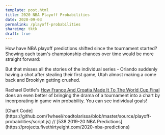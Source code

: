 ```yaml
---
template: post.html
title: 2020 NBA Playoff Probabilities
date: 2020-09-03
permalink: /playoff-probabilities
shareimg: tktk
draft: true
---
```


<link rel='stylesheet' type='text/css' href='style.css'>

<div class='full-width'>
  <div id='graph'></div>
</div>

<div class='full-width'>
  <div id='timeline'></div>
</div>

How have NBA playoff predictions shifted since the tournament started? Showing each team's championship chances over time would be more straight forward: 

<div class='full-width'>
  <div id='finals-wp'></div>
</div>

But that misses all the stories of the individual series - Orlando suddenly having a shot after stealing their first game, Utah almost making a come back and Brooklyn getting crushed. 

Rachael Dottle's [How France And Croatia Made It To The World Cup Final](https://fivethirtyeight.com/features/how-france-and-croatia-made-it-to-the-world-cup-final-in-one-chart/) does an even better of bringing the drama of a tournament into a chart by incorporating in game win probability. You can see individual goals!

<div id='notes'>
<p>[Chart Code](https://github.com/1wheel/roadtolarissa/blob/master/source/playoff-probabilities/script.js) // [538 2019-20 NBA Predictions](https://projects.fivethirtyeight.com/2020-nba-predictions)

<!-- <p>This is a foot note -->
</div>

<script src='../worlds-group-2017/d3_.js'></script>
<script src='../shared/chromatic.js'></script>
<script src='../worlds-group-2017/swoopy-drag.js'></script>
<script src='../shared/simple-stats.js'></script>

<script src='script.js'></script>



<svg height=0>
  <marker id="arrowhead" viewBox="-10 -10 20 20" refX="0" refY="0" markerWidth="20" markerHeight="20" stroke-width="1" orient="auto"><polyline stroke-linejoin="bevel" points="-6.75,-6.75 0,0 -6.75,6.75"></polyline></marker>
</svg>
